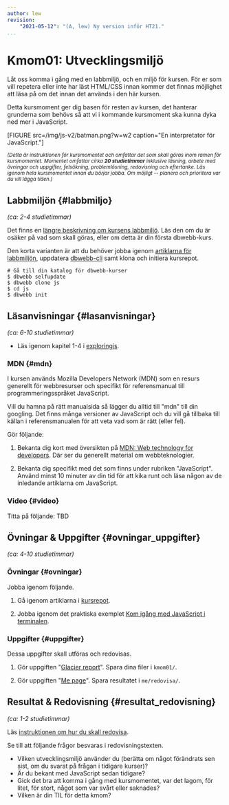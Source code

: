 ```yaml
---
author: lew
revision:
    "2021-05-12": "(A, lew) Ny version inför HT21."
...
```


Kmom01: Utvecklingsmiljö
==================================

Låt oss komma i gång med en labbmiljö, och en miljö för kursen. För er som vill repetera eller inte har läst HTML/CSS innan kommer det finnas möjlighet att läsa på om det innan det används i den här kursen.

Detta kursmoment ger dig basen för resten av kursen, det hanterar grunderna som behövs så att vi i kommande kursmoment ska kunna dyka ned mer i JavaScript.

<!--more-->

[FIGURE src=/img/js-v2/batman.png?w=w2 caption="En interpretator för JavaScript."]

<small><i>(Detta är instruktionen för kursmomentet och omfattar det som skall göras inom ramen för kursmomentet. Momentet omfattar cirka **20 studietimmar** inklusive läsning, arbete med övningar och uppgifter, felsökning, problemlösning, redovisning och eftertanke. Läs igenom hela kursmomentet innan du börjar jobba. Om möjligt -- planera och prioritera var du vill lägga tiden.)</i></small>



Labbmiljön  {#labbmiljo}
---------------------------------

*(ca: 2-4 studietimmar)*

Det finns en [längre beskrivning om kursens labbmiljö](./../installera-labbmiljo). Läs den om du är osäker på vad som skall göras, eller om detta är din första dbwebb-kurs.

Den korta varianten är att du behöver jobba igenom [artiklarna för labbmiljön](https://github.com/dbwebb-se/js-v2/blob/master/articles/environment), uppdatera [dbwebb-cli](dbwebb-cli) samt klona och initiera kursrepot.

```text
# Gå till din katalog för dbwebb-kurser
$ dbwebb selfupdate
$ dbwebb clone js
$ cd js
$ dbwebb init
```



Läsanvisningar  {#lasanvisningar}
---------------------------------

*(ca: 6-10 studietimmar)*

* Läs igenom kapitel 1-4 i [exploringjs](https://exploringjs.com/impatient-js).



### MDN {#mdn}

I kursen används Mozilla Developers Network (MDN) som en resurs generellt för webbresurser och specifikt för referensmanual till programmeringsspråket JavaScript.

Vill du hamna på rätt manualsida så lägger du alltid till "mdn" till din googling. Det finns många versioner av JavaScript och du vill gå tillbaka till källan i referensmanualen för att veta vad som är rätt (eller fel).

Gör följande:

1. Bekanta dig kort med översikten på [MDN: Web technology for developers](https://developer.mozilla.org/en-US/docs/Web). Där ser du generellt material om webbteknologier.

1. Bekanta dig specifikt med det som finns under rubriken "JavaScript". Använd minst 10 minuter av din tid för att kika runt och läsa någon av de inledande artiklarna om JavaScript.



### Video  {#video}

Titta på följande: TBD
<!--
1. Videoserien [Lär dig JavaScript](https://www.youtube.com/playlist?list=PLKtP9l5q3ce_YXUQlr5aAzJ406vSsmeMT) är tätt kopplat till kursmaterialet. Kika igenom serien under kursens gång. -->



Övningar & Uppgifter  {#ovningar_uppgifter}
-------------------------------------------

*(ca: 4-10 studietimmar)*



### Övningar {#ovningar}

Jobba igenom följande.

1. Gå igenom artiklarna i [kursrepot](https://github.com/dbwebb-se/js-v2/tree/master/articles/kmom01).

1. Jobba igenom det praktiska exemplet [Kom igång med JavaScript i terminalen](https://github.com/dbwebb-se/js-v2/tree/master/example/basics).



### Uppgifter {#uppgifter}

Dessa uppgifter skall utföras och redovisas.

1. Gör uppgiften "[Glacier report](https://github.com/dbwebb-se/js-v2/blob/master/assignments/kmom01/01_glacier.md)". Spara dina filer i `kmom01/`.

1. Gör uppgiften "[Me page](https://github.com/dbwebb-se/js-v2/blob/master/assignments/kmom01/02_mepage.md)". Spara resultatet i `me/redovisa/`.



Resultat & Redovisning  {#resultat_redovisning}
-----------------------------------------------

*(ca: 1-2 studietimmar)*

Läs [instruktionen om hur du skall redovisa](./../redovisa).

Se till att följande frågor besvaras i redovisningstexten.

* Vilken utvecklingsmiljö använder du (berätta om något förändrats sen sist, om du svarat på frågan i tidigare kurser)?
* Är du bekant med JavaScript sedan tidigare?
* Gick det bra att komma i gång med kursmomentet, var det lagom, för litet, för stort, något som var svårt eller saknades?
* Vilken är din TIL för detta kmom?
